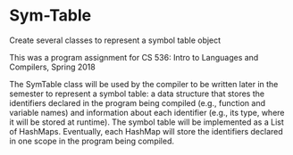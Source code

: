 # Sym-Table
Create several classes to represent a symbol table object

This was a program assignment for CS 536: Intro to Languages and Compilers, Spring 2018

The SymTable class will be used by the compiler to be written later in the semester to represent a symbol table: a data structure that stores the identifiers declared in the program being compiled (e.g., function and variable names) and information about each identifier (e.g., its type, where it will be stored at runtime). The symbol table will be implemented as a List of HashMaps. Eventually, each HashMap will store the identifiers declared in one scope in the program being compiled.
